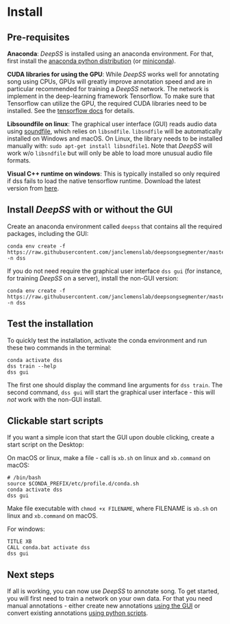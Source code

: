 # Install

## Pre-requisites


__Anaconda__: _DeepSS_ is installed using an anaconda environment. For that, first install the [anaconda python distribution](https://docs.anaconda.com/anaconda/install/) (or [miniconda](https://docs.conda.io/en/latest/miniconda.html)).

<!-- ```shell
curl https://repo.continuum.io/miniconda/Miniconda3-latest-Linux-x86_64.sh -o miniconda.sh
sh miniconda.sh -b -p $HOME/miniconda
export PATH="$HOME/miniconda/bin:$PATH"
``` -->

__CUDA libraries for using the GPU__: While _DeepSS_ works well for annotating song using CPUs, GPUs will greatly improve annotation speed and are in particular recommended for training a _DeepSS_ network. The network is implement in the deep-learning framework Tensorflow. To make sure that Tensorflow can utilize the GPU, the required CUDA libraries need to be installed. See the [tensorflow docs](https://www.tensorflow.org/install/gpu) for details.

__Libsoundfile on linux__: The graphical user interface (GUI) reads audio data using [soundfile](http://pysoundfile.readthedocs.io/), which relies on `libsndfile`. `libsndfile` will be automatically installed on Windows and macOS. On Linux, the library needs to be installed manually with: `sudo apt-get install libsndfile1`. Note that _DeepSS_ will work w/o `libsndfile` but will only be able to load more unusual audio file formats.

__Visual C++ runtime on windows__: This is typically installed so only required if dss fails to load the native tensorflow runtime. Download the latest version from [here](https://support.microsoft.com/en-us/help/2977003/the-latest-supported-visual-c-downloads).

## Install _DeepSS_ with or without the GUI
Create an anaconda environment called `deepss` that contains all the required packages, including the GUI:
```shell
conda env create -f https://raw.githubusercontent.com/janclemenslab/deepsongsegmenter/master/env/deepss_gui.yml -n dss
```

If you do not need require the graphical user interface `dss gui` (for instance, for training _DeepSS_ on a server), install the non-GUI version:
```shell
conda env create -f https://raw.githubusercontent.com/janclemenslab/deepsongsegmenter/master/env/deepss_plain.yml -n dss
```

## Test the installation
To quickly test the installation, activate the conda environment and run these two commands in the terminal:
```shell
conda activate dss
dss train --help
dss gui
```
The first one should display the command line arguments for `dss train`. The second command, `dss gui` will start the graphical user interface - this will *not* work with the non-GUI install.

## Clickable start scripts
If you want a simple icon that start the GUI upon double clicking, create a start script on the Desktop:

On macOS or linux, make a file - call is `xb.sh` on linux and `xb.command` on macOS:
```shell
# /bin/bash
source $CONDA_PREFIX/etc/profile.d/conda.sh
conda activate dss
dss gui
```
Make file executable with `chmod +x FILENAME`, where FILENAME is `xb.sh` on linux and `xb.command` on macOS.

For windows:
```shell
TITLE XB
CALL conda.bat activate dss
dss gui
```


## Next steps
If all is working, you can now use _DeepSS_ to annotate song. To get started, you will first need to train a network on your own data. For that you need manual annotations - either create new annotations [using the GUI](/tutorials_gui/tutorials_gui) or convert existing annotations [using python scripts](/tutorials/tutorials).
